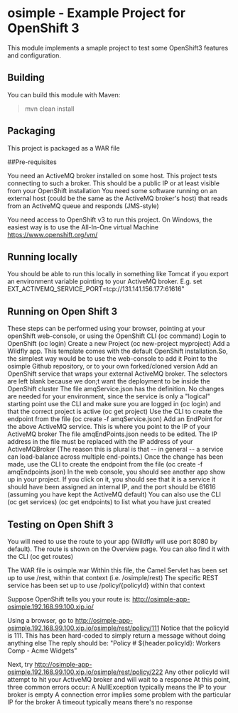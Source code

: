 # osimple - Example Project for OpenShift 3 

This module implements a smaple project to test some OpenShift3 features and configuration. 


## Building

You can build this module with Maven:

> mvn clean install

## Packaging

This project is packaged as a WAR file

##Pre-requisites

You need an ActiveMQ broker installed on some host. This project tests connecting to such a broker. This should be a public IP or at least visible from your OpenShift installation
You need some software running on an external host (could be the same as the ActiveMQ broker's host) that reads from an ActiveMQ queue and responds (JMS-style) 

You need access to OpenShift v3 to run this project. On Windows, the easiest way is  to use the All-In-One virtual Machine https://www.openshift.org/vm/

## Running locally
You should be able to run this locally in something like Tomcat if you export an environment variable pointing to your ActiveMQ broker.
E.g.   set EXT_ACTIVEMQ_SERVICE_PORT=tcp://131.141.156.177:61616"

## Running on Open Shift 3

These steps can be performed using your browser, pointing at your openShift web-console, or using the OpenShift CLI (oc command)
Login to OpenShift (oc login)
Create a new Project (oc new-project myproject)
Add a Wildfly app. This template comes with the default OpenShift installation.So, the simplest way would be to use the web-console to add it
	Point to the osimple Github repository, or to your own forked/cloned version
Add an OpenShift service that wraps your external ActiveMQ broker. The selectors are left blank because we don;t want the deployment to be inside the OpenShift cluster
	The file amqService.json has the definition. No changes are needed for your environment, since the service is only a "logical" starting point
	use the CLI and make sure you are logged in (oc login) and that the correct project is active (oc get project)
	Use the CLI to create the endpoint from the file (oc create -f amqService.json)
Add an EndPoint for the above ActiveMQ service. This is where you point to the IP of your ActiveMQ broker
 	The file amqEndPoints.json needs to be edited. The IP address in the file must be replaced with the IP address of your ActiveMQBroker
 	(The reason this is plural is that -- in general -- a service can load-balance across multiple end-points.)
 	Once the change has been made, use the CLI to create the endpoint from the file (oc create -f amqEndpoints.json)
In the web console, you should see another app show up in your project. If you click on it, you should see that it is a service
	it should have been assigned an internal IP, and the port should be 61616 (assuming you have kept the ActiveMQ default)
    You can also use the CLI (oc get services) (oc get endpoints) to list what you have just created


## Testing on Open Shift 3
  
You will need to use the route to your app (Wildfly will use port 8080 by default). The route is shown on the Overview page.
You can also find it with the CLI (oc get routes)

The WAR file is osimple.war
Within this file, the Camel Servlet has been set up to use /rest, within that context (i.e. /osimple/rest)
The specific REST service has been set up to use /policy/{policyId} within that context

Suppose OpenShift tells you your route is: http://osimple-app-osimple.192.168.99.100.xip.io/

Using a browser, go to http://osimple-app-osimple.192.168.99.100.xip.io/osimple/rest/policy/111
Notice that the policyId is 111. This has been hard-coded to simply return a message without doing anything else
The reply should be: "Policy # ${header.policyId}: Workers Comp - Acme Widgets"

Next, try http://osimple-app-osimple.192.168.99.100.xip.io/osimple/rest/policy/222
Any other policyId will attempt to hit your ActiveMQ broker and will wait to a response 
At this point, three common errors occur:
	A NullException typically means the IP to your broker is empty
	A connection error implies some problem with the particular IP for the broker
	A timeout typically means there's no response
	


